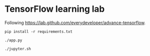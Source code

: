 # TensorFlow learning lab

Following https://lab.github.com/everydeveloper/advance-tensorflow.

`pip install -r requirements.txt`

`./app.py`

`./jupyter.sh`
